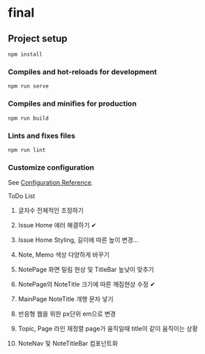 # final

## Project setup
```
npm install
```

### Compiles and hot-reloads for development
```
npm run serve
```

### Compiles and minifies for production
```
npm run build
```

### Lints and fixes files
```
npm run lint
```

### Customize configuration
See [Configuration Reference](https://cli.vuejs.org/config/).




ToDo List

1. 글자수 전체적인 조정하기

2. Issue Home 에러 해결하기 ✔

3. Issue Home Styling, 길이에 따른 높이 변경...

4. Note, Memo 색상 다양하게 바꾸기

5. NotePage 화면 밀림 현상 및 TitleBar 높낮이 맞추기

6. NotePage의 NoteTitle 크기에 따른 깨짐현상 수정 ✔

7. MainPage NoteTitle 개행 문자 넣기

8. 반응형 웹을 위한 px단위 em으로 변경

9. Topic, Page 라인 재정렬 page가 움직일때 title이 같이 움직이는 상황  

10. NoteNav 및 NoteTitleBar 컴포넌트화